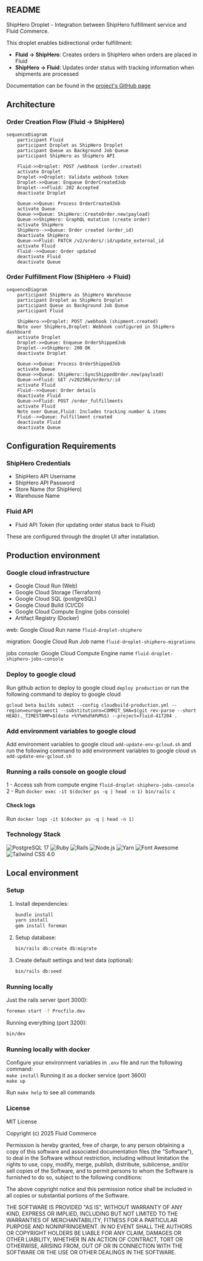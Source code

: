 ## README

ShipHero Droplet - Integration between ShipHero fulfillment service and Fluid Commerce.

This droplet enables bidirectional order fulfillment:
- **Fluid → ShipHero**: Creates orders in ShipHero when orders are placed in Fluid
- **ShipHero → Fluid**: Updates order status with tracking information when shipments are processed

Documentation can be found in the [project's GitHub page](https://fluid-commerce.github.io/droplet-template/)

## Architecture

### Order Creation Flow (Fluid → ShipHero)

```mermaid
sequenceDiagram
    participant Fluid
    participant Droplet as ShipHero Droplet
    participant Queue as Background Job Queue
    participant ShipHero as ShipHero API
    
    Fluid->>Droplet: POST /webhook (order.created)
    activate Droplet
    Droplet->>Droplet: Validate webhook token
    Droplet->>Queue: Enqueue OrderCreatedJob
    Droplet-->>Fluid: 202 Accepted
    deactivate Droplet
    
    Queue->>Queue: Process OrderCreatedJob
    activate Queue
    Queue->>Queue: ShipHero::CreateOrder.new(payload)
    Queue->>ShipHero: GraphQL mutation (create order)
    activate ShipHero
    ShipHero-->>Queue: Order created (order_id)
    deactivate ShipHero
    Queue->>Fluid: PATCH /v2/orders/:id/update_external_id
    activate Fluid
    Fluid-->>Queue: Order updated
    deactivate Fluid
    deactivate Queue
```

### Order Fulfillment Flow (ShipHero → Fluid)

```mermaid
sequenceDiagram
    participant ShipHero as ShipHero Warehouse
    participant Droplet as ShipHero Droplet
    participant Queue as Background Job Queue
    participant Fluid
    
    ShipHero->>Droplet: POST /webhook (shipment.created)
    Note over ShipHero,Droplet: Webhook configured in ShipHero dashboard
    activate Droplet
    Droplet->>Queue: Enqueue OrderShippedJob
    Droplet-->>ShipHero: 200 OK
    deactivate Droplet
    
    Queue->>Queue: Process OrderShippedJob
    activate Queue
    Queue->>Queue: ShipHero::SyncShippedOrder.new(payload)
    Queue->>Fluid: GET /v202506/orders/:id
    activate Fluid
    Fluid-->>Queue: Order details
    deactivate Fluid
    Queue->>Fluid: POST /order_fulfillments
    activate Fluid
    Note over Queue,Fluid: Includes tracking number & items
    Fluid-->>Queue: Fulfillment created
    deactivate Fluid
    deactivate Queue
```

## Configuration Requirements

### ShipHero Credentials
- ShipHero API Username
- ShipHero API Password
- Store Name (for ShipHero)
- Warehouse Name

### Fluid API
- Fluid API Token (for updating order status back to Fluid)

These are configured through the droplet UI after installation.

## Production environment

### Google cloud infrastructure

- Google Cloud Run (Web)
- Google Cloud Storage (Terraform)
- Google Cloud SQL (postgreSQL)
- Google Cloud Build (CI/CD)
- Google Cloud Compute Engine (jobs console)
- Artifact Registry (Docker)

web: Google Cloud Run name `fluid-droplet-shiphero`

migration: Google Cloud Run Job name `fluid-droplet-shiphero-migrations`

jobs console: Google Cloud Compute Engine name `fluid-droplet-shiphero-jobs-console`

### Deploy to google cloud

Run github action to deploy to google cloud `deploy production`
or run the following command to deploy to google cloud  

`gcloud beta builds submit --config cloudbuild-production.yml --region=europe-west1 --substitutions=COMMIT_SHA=$(git rev-parse --short HEAD),_TIMESTAMP=$(date +%Y%m%d%H%M%S) --project=fluid-417204 .`

### Add environment variables to google cloud

Add environment variables to google cloud `add-update-env-gcloud.sh` and run the following command to add environment variables to google cloud
`sh add-update-env-gcloud.sh`

### Running a rails console on google cloud
1 - Access ssh from compute engine `fluid-droplet-shiphero-jobs-console`
2 - Run `docker exec -it $(docker ps -q | head -n 1) bin/rails c`
#### Check logs
Run `docker logs -it $(docker ps -q | head -n 1)`

### Technology Stack

![PostgreSQL 17](https://img.shields.io/badge/PostgreSQL-17-336791?logo=postgresql&logoColor=white)
![Ruby](https://img.shields.io/badge/Ruby-3.4.2-CC342D?logo=ruby&logoColor=white)
![Rails](https://img.shields.io/badge/Rails-8.0.2-CC0000?logo=ruby-on-rails&logoColor=white)
![Node.js](https://img.shields.io/badge/Node.js-23.8.0-339933?logo=node.js&logoColor=white)
![Yarn](https://img.shields.io/badge/Yarn-4.7.0-2C8EBB?logo=yarn&logoColor=white)
![Font Awesome](https://img.shields.io/badge/Font_Awesome-6.7.2-528DD7?logo=fontawesome&logoColor=white)
![Tailwind CSS 4.0](https://img.shields.io/badge/Tailwind_CSS-4.0-38B2AC?logo=tailwindcss&logoColor=white)
<br>

## Local environment

### Setup

1. Install dependencies:
   ```bash
   bundle install
   yarn install
   gem install foreman
   ```

2. Setup database:
   ```bash
   bin/rails db:create db:migrate
   ```

3. Create default settings and test data (optional):
   ```bash
   bin/rails db:seed
   ```

### Running locally

Just the rails server (port 3000):
```bash
foreman start -f Procfile.dev
```

Running everything (port 3200):
```bash
bin/dev
```

### Running locally with docker

Configure your environment variables in `.env` file
and run the following command:  
`make install`
Running it as a docker service (port 3600)<br>
`make up`

Run `make help` to see all commands

### License

MIT License

Copyright (c) 2025 Fluid Commerce

Permission is hereby granted, free of charge, to any person obtaining a copy
of this software and associated documentation files (the "Software"), to deal
in the Software without restriction, including without limitation the rights
to use, copy, modify, merge, publish, distribute, sublicense, and/or sell
copies of the Software, and to permit persons to whom the Software is
furnished to do so, subject to the following conditions:

The above copyright notice and this permission notice shall be included in all
copies or substantial portions of the Software.

THE SOFTWARE IS PROVIDED "AS IS", WITHOUT WARRANTY OF ANY KIND, EXPRESS OR
IMPLIED, INCLUDING BUT NOT LIMITED TO THE WARRANTIES OF MERCHANTABILITY,
FITNESS FOR A PARTICULAR PURPOSE AND NONINFRINGEMENT. IN NO EVENT SHALL THE
AUTHORS OR COPYRIGHT HOLDERS BE LIABLE FOR ANY CLAIM, DAMAGES OR OTHER
LIABILITY, WHETHER IN AN ACTION OF CONTRACT, TORT OR OTHERWISE, ARISING FROM,
OUT OF OR IN CONNECTION WITH THE SOFTWARE OR THE USE OR OTHER DEALINGS IN THE
SOFTWARE.
